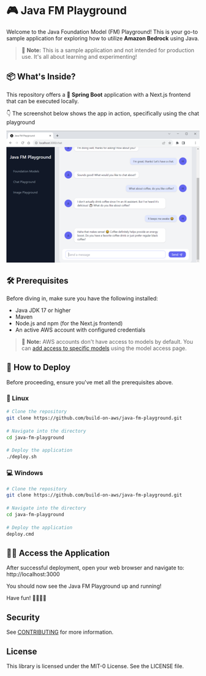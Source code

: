 # 🎮 Java FM Playground

Welcome to the Java Foundation Model (FM) Playground! This is your go-to sample application for exploring how to utilize **Amazon Bedrock** using Java.

> 🚨 **Note:** This is a sample application and not intended for production use. It's all about learning and experimenting!

## 📦 What's Inside?

This repository offers a 🌱 **Spring Boot** application with a Next.js frontend that can be executed locally.

👇 The screenshot below shows the app in action, specifically using the chat playground

![Screenshot of the Java FM Playground, showing an example of a chat with Anthropic Claude v2](screenshot.png)

## 🛠 Prerequisites

Before diving in, make sure you have the following installed:

- Java JDK 17 or higher
- Maven
- Node.js and npm (for the Next.js frontend)
- An active AWS account with configured credentials

> 🚨 **Note:** AWS accounts don't have access to models by default. You can [add access to specific models](https://docs.aws.amazon.com/bedrock/latest/userguide/model-access.html#add-model-access) using the model access page.

## 🚀 How to Deploy

Before proceeding, ensure you've met all the prerequisites above.

### 🐧 Linux

```bash
# Clone the repository
git clone https://github.com/build-on-aws/java-fm-playground.git

# Navigate into the directory
cd java-fm-playground

# Deploy the application
./deploy.sh
```

### 💻 Windows

```bash
# Clone the repository
git clone https://github.com/build-on-aws/java-fm-playground.git

# Navigate into the directory
cd java-fm-playground

# Deploy the application
deploy.cmd
```

## 👨‍💻 Access the Application

After successful deployment, open your web browser and navigate to: http://localhost:3000

You should now see the Java FM Playground up and running!

Have fun! 👩‍💻👨‍💻

## Security

See [CONTRIBUTING](CONTRIBUTING.md#security-issue-notifications) for more information.

## License

This library is licensed under the MIT-0 License. See the LICENSE file.

